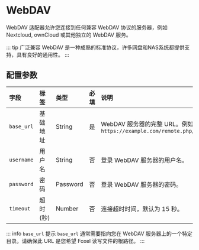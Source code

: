 # WebDAV

WebDAV 适配器允许您连接到任何兼容 WebDAV 协议的服务器，例如 Nextcloud, ownCloud 或其他独立的 WebDAV 服务。

::: tip 广泛兼容
WebDAV 是一种成熟的标准协议，许多网盘和NAS系统都提供支持，具有良好的通用性。
:::

## 配置参数

| 字段 | 标签 | 类型 | 必填 | 说明 |
| :--- | :--- | :--- | :--- | :--- |
| `base_url` | 基础地址 | String | 是 | WebDAV 服务器的完整 URL。例如：`https://example.com/remote.php/dav/files/username/` |
| `username` | 用户名 | String | 否 | 登录 WebDAV 服务器的用户名。 |
| `password` | 密码 | Password | 否 | 登录 WebDAV 服务器的密码。 |
| `timeout` | 超时(秒) | Number | 否 | 连接超时时间，默认为 15 秒。 |

::: info `base_url` 提示
`base_url` 通常需要指向您在 WebDAV 服务器上的一个特定目录。请确保此 URL 是您希望 Foxel 读写文件的根路径。
:::